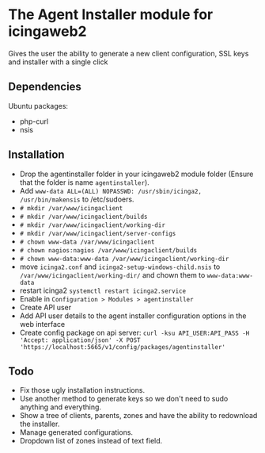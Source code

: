 # The Agent Installer module for icingaweb2
Gives the user the ability to generate a new client configuration, SSL keys and installer with a single click

## Dependencies
Ubuntu packages:
 - php-curl
 - nsis

## Installation
 - Drop the agentinstaller folder in your icingaweb2 module folder (Ensure that the folder is name `agentinstaller`).
 - Add `www-data ALL=(ALL) NOPASSWD: /usr/sbin/icinga2, /usr/bin/makensis` to /etc/sudoers.
 - `# mkdir /var/www/icingaclient`
 - `# mkdir /var/www/icingaclient/builds`
 - `# mkdir /var/www/icingaclient/working-dir`
 - `# mkdir /var/www/icingaclient/server-configs`
 - `# chown www-data /var/www/icingaclient`
 - `# chown nagios:nagios /var/www/icingaclient/builds`
 - `# chown www-data:www-data /var/www/icingaclient/working-dir`
 - move `icinga2.conf` and `icinga2-setup-windows-child.nsis` to `/var/www/icingaclient/working-dir/` and chown them to `www-data:www-data`
 - restart icinga2 `systemctl restart icinga2.service`
 - Enable in `Configuration > Modules > agentinstaller`
 - Create API user
 - Add API user details to the agent installer configuration options in the web interface
 - Create config package on api server: `curl -ksu API_USER:API_PASS -H 'Accept: application/json' -X POST 'https://localhost:5665/v1/config/packages/agentinstaller'`

## Todo
 - Fix those ugly installation instructions.
 - Use another method to generate keys so we don't need to sudo anything and everything.
 - Show a tree of clients, parents, zones and have the ability to redownload the installer.
 - Manage generated configurations.
 - Dropdown list of zones instead of text field.
